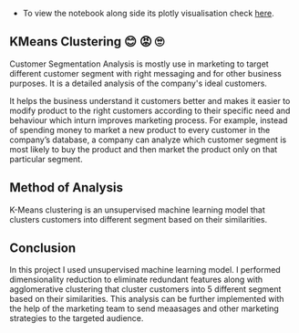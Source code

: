 * To view the notebook along side its plotly visualisation check [here](https://nbviewer.org/github/toludoyin/customer_segmentation/blob/main/kmeans_clustering.ipynb).
## KMeans Clustering 😊 😡 🙄
Customer Segmentation Analysis is mostly use in marketing to target different customer segment with right messaging and for other business purposes. It is a detailed analysis of the company's ideal customers.

It helps the business understand it customers better and makes it easier to modify product to the right customers according to their specific need and behaviour which inturn improves marketing process. For example, instead of spending money to market a new product to every customer in the company’s database, a company can analyze which customer segment is most likely to buy the product and then market the product only on that particular segment.

## Method of Analysis
K-Means clustering is an unsupervised machine learning model that clusters customers into different segment based on their similarities.

## Conclusion
In this project I used unsupervised machine learning model. I performed dimensionality reduction to eliminate redundant features along with agglomerative clustering that cluster customers into 5 different segment based on their similarities. This analysis can be further implemented with the help of the marketing team to send meaasages and other marketing strategies to the targeted audience.
